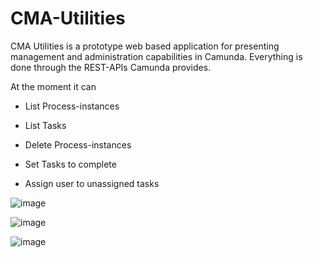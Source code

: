 # CMA-Utilities

CMA Utilities is a prototype web based application for presenting management and administration capabilities in Camunda. Everything is done through the REST-APIs Camunda provides.

At the moment it can

* List Process-instances
* List Tasks

* Delete Process-instances
* Set Tasks to complete
* Assign user to unassigned tasks

![image](https://github.com/emirng/CMA-Utilities/assets/135670768/1ce27b1d-7d59-4494-8d48-b843ab117123)

![image](https://github.com/emirng/CMA-Utilities/assets/135670768/43fbdd0c-f2eb-4382-9766-255857af90e9)

![image](https://github.com/emirng/CMA-Utilities/assets/135670768/0e095df5-e74b-482a-a34d-fae0ca95fbbc)


